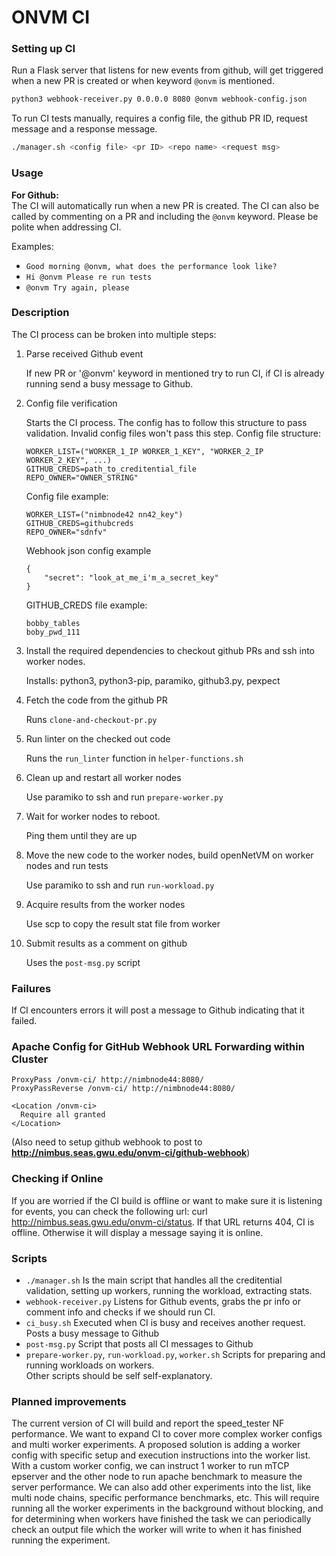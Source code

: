 # ONVM CI

### Setting up CI
Run a Flask server that listens for new events from github, will get triggered when a new PR is created or when keyword `@onvm` is mentioned.  
```sh
python3 webhook-receiver.py 0.0.0.0 8080 @onvm webhook-config.json
```

To run CI tests manually, requires a config file, the github PR ID, request message and a response message.  
```sh
./manager.sh <config file> <pr ID> <repo name> <request msg>
```  

### Usage
**For Github:**  
The CI will automatically run when a new PR is created. The CI can also be called by commenting on a PR and including the `@onvm` keyword. Please be polite when addressing CI.   

Examples:  
 - `Good morning @onvm, what does the performance look like?`  
 - `Hi @onvm Please re run tests`  
 - `@onvm Try again, please`  

### Description
The CI process can be broken into multiple steps:
1. Parse received Github event

    If new PR or '@onvm' keyword in mentioned try to run CI, if CI is already running send a busy message to Github.

2. Config file verification

    Starts the CI process. The config has to follow this structure to pass validation. Invalid config files won't pass this step.
    Config file structure:
    ```
    WORKER_LIST=("WORKER_1_IP WORKER_1_KEY", "WORKER_2_IP WORKER_2_KEY", ...)
    GITHUB_CREDS=path_to_creditential_file
    REPO_OWNER="OWNER_STRING"
    ```

    Config file example:
    ```
    WORKER_LIST=("nimbnode42 nn42_key")
    GITHUB_CREDS=githubcreds
    REPO_OWNER="sdnfv"
    ```

    Webhook json config example
    ```
    {
        "secret": "look_at_me_i'm_a_secret_key"
    }
    ```

    GITHUB_CREDS file example:
    ```
    bobby_tables
    boby_pwd_111
    ```

3. Install the required dependencies to checkout github PRs and ssh into worker nodes.

    Installs: python3, python3-pip, paramiko, github3.py, pexpect

4. Fetch the code from the github PR

    Runs `clone-and-checkout-pr.py`

5. Run linter on the checked out code

    Runs the `run_linter` function in `helper-functions.sh`

6. Clean up and restart all worker nodes

    Use paramiko to ssh and run `prepare-worker.py`

7. Wait for worker nodes to reboot.

    Ping them until they are up

8. Move the new code to the worker nodes, build openNetVM on worker nodes and run tests

    Use paramiko to ssh and run `run-workload.py`

9. Acquire results from the worker nodes

    Use scp to copy the result stat file from worker

10. Submit results as a comment on github

    Uses the `post-msg.py` script

### Failures
If CI encounters errors it will post a message to Github indicating that it failed.

### Apache Config for GitHub Webhook URL Forwarding within Cluster

```
ProxyPass /onvm-ci/ http://nimbnode44:8080/
ProxyPassReverse /onvm-ci/ http://nimbnode44:8080/

<Location /onvm-ci>
  Require all granted
</Location>
```  
(Also need to setup github webhook to post to **http://nimbus.seas.gwu.edu/onvm-ci/github-webhook**)

### Checking if Online

If you are worried if the CI build is offline or want to make sure it is listening for events, you can check the following url: curl http://nimbus.seas.gwu.edu/onvm-ci/status.  If that URL returns 404, CI is offline.  Otherwise it will display a message saying it is online.

### Scripts
 - `./manager.sh` Is the main script that handles all the creditential validation, setting up workers, running the workload, extracting stats.
 - `webhook-receiver.py` Listens for Github events, grabs the pr info or comment info and checks if we should run CI.
 - `ci_busy.sh` Executed when CI is busy and receives another request. Posts a busy message to Github
 - `post-msg.py` Script that posts all CI messages to Github
 - `prepare-worker.py`, `run-workload.py`, `worker.sh` Scripts for preparing and running workloads on workers.  
Other scripts should be self self-explanatory. 

### Planned improvements
The current version of CI will build and report the speed_tester NF performance. We want to expand CI to cover more complex worker configs and multi worker experiments. A proposed solution is adding a worker config with specific setup and execution instructions into the worker list. With a custom worker config, we can instruct 1 worker to run mTCP epserver and the other node to run apache benchmark to measure the server performance. We can also add other experiments into the list, like multi node chains, specific performance benchmarks, etc. This will require running all the worker experiments in the background without blocking, and for determining when workers have finished the task we can periodically check an output file which the worker will write to when it has finished running the experiment. 
